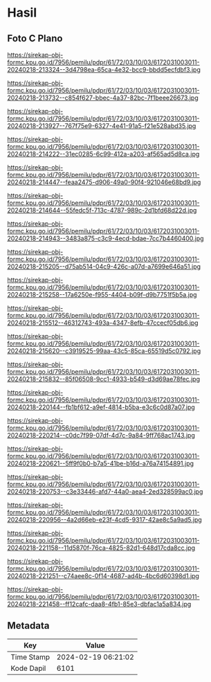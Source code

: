 # Hasil

## Foto C Plano

https://sirekap-obj-formc.kpu.go.id/7956/pemilu/pdpr/61/72/03/10/03/6172031003011-20240218-213324--3d4798ea-65ca-4e32-bcc9-bbdd5ecfdbf3.jpg

https://sirekap-obj-formc.kpu.go.id/7956/pemilu/pdpr/61/72/03/10/03/6172031003011-20240218-213732--c854f627-bbec-4a37-82bc-7f1beee26673.jpg

https://sirekap-obj-formc.kpu.go.id/7956/pemilu/pdpr/61/72/03/10/03/6172031003011-20240218-213927--767f75e9-6327-4e41-91a5-f21e528abd35.jpg

https://sirekap-obj-formc.kpu.go.id/7956/pemilu/pdpr/61/72/03/10/03/6172031003011-20240218-214222--31ec0285-6c99-412a-a203-af565ad5d8ca.jpg

https://sirekap-obj-formc.kpu.go.id/7956/pemilu/pdpr/61/72/03/10/03/6172031003011-20240218-214447--feaa2475-d906-49a0-90f4-921046e68bd9.jpg

https://sirekap-obj-formc.kpu.go.id/7956/pemilu/pdpr/61/72/03/10/03/6172031003011-20240218-214644--55fedc5f-713c-4787-989c-2d1bfd68d22d.jpg

https://sirekap-obj-formc.kpu.go.id/7956/pemilu/pdpr/61/72/03/10/03/6172031003011-20240218-214943--3483a875-c3c9-4ecd-bdae-7cc7b4460400.jpg

https://sirekap-obj-formc.kpu.go.id/7956/pemilu/pdpr/61/72/03/10/03/6172031003011-20240218-215205--d75ab514-04c9-426c-a07d-a7699e646a51.jpg

https://sirekap-obj-formc.kpu.go.id/7956/pemilu/pdpr/61/72/03/10/03/6172031003011-20240218-215258--17a6250e-f955-4404-b09f-d9b7751f5b5a.jpg

https://sirekap-obj-formc.kpu.go.id/7956/pemilu/pdpr/61/72/03/10/03/6172031003011-20240218-215512--46312743-493a-4347-8efb-47ccecf05db6.jpg

https://sirekap-obj-formc.kpu.go.id/7956/pemilu/pdpr/61/72/03/10/03/6172031003011-20240218-215620--c3919525-99aa-43c5-85ca-65519d5c0792.jpg

https://sirekap-obj-formc.kpu.go.id/7956/pemilu/pdpr/61/72/03/10/03/6172031003011-20240218-215832--85f06508-9cc1-4933-b549-d3d69ae78fec.jpg

https://sirekap-obj-formc.kpu.go.id/7956/pemilu/pdpr/61/72/03/10/03/6172031003011-20240218-220144--fb1bf612-a9ef-4814-b5ba-e3c6c0d87a07.jpg

https://sirekap-obj-formc.kpu.go.id/7956/pemilu/pdpr/61/72/03/10/03/6172031003011-20240218-220214--c0dc7f99-07df-4d7c-9a84-9ff768ac1743.jpg

https://sirekap-obj-formc.kpu.go.id/7956/pemilu/pdpr/61/72/03/10/03/6172031003011-20240218-220621--5ff9f0b0-b7a5-41be-b16d-a76a74154891.jpg

https://sirekap-obj-formc.kpu.go.id/7956/pemilu/pdpr/61/72/03/10/03/6172031003011-20240218-220753--c3e33446-afd7-44a0-aea4-2ed328599ac0.jpg

https://sirekap-obj-formc.kpu.go.id/7956/pemilu/pdpr/61/72/03/10/03/6172031003011-20240218-220956--4a2d66eb-e23f-4cd5-9317-42ae8c5a9ad5.jpg

https://sirekap-obj-formc.kpu.go.id/7956/pemilu/pdpr/61/72/03/10/03/6172031003011-20240218-221158--11d5870f-76ca-4825-82d1-648d17cda8cc.jpg

https://sirekap-obj-formc.kpu.go.id/7956/pemilu/pdpr/61/72/03/10/03/6172031003011-20240218-221251--c74aee8c-0f14-4687-ad4b-4bc6d60398d1.jpg

https://sirekap-obj-formc.kpu.go.id/7956/pemilu/pdpr/61/72/03/10/03/6172031003011-20240218-221458--ff12cafc-daa8-4fb1-85e3-dbfac1a5a834.jpg


## Metadata

| Key        | Value               |
| ---------- | ------------------- |
| Time Stamp | 2024-02-19 06:21:02 |
| Kode Dapil | 6101                |



